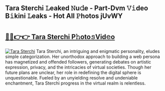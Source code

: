 ## Tara Sterchi 𝙻eaked 𝙽u𝚍e - Part-Dvm 𝚅𝚒deo B𝚒kini 𝙻eaks - Hot All 𝙿hotos jUvWY

# <h2><a href="http://ld59z7.urlbe.top/?page=Tara+Sterchi">🔗🔗👉👉 Tara Sterchi P𝚑oto𝚜Vid𝚎o</a></h2>

[![Tara Sterchi](https://i.imgur.com/eBuTRDB.gif)](http://ld59z7.urlbe.top/?page=Tara+Sterchi)
Tara Sterchi, an intriguing and enigmatic personality, eludes simple categorization. Her unorthodox approach to building a web persona has magnetized and offended followers, generating debates on artistic expression, privacy, and the intricacies of virtual societies. Though her future plans are unclear, her role in redefining the digital sphere is unquestionable. Fueled by an unyielding resolve and undeniable enchantment, Tara Sterchi progress in the virtual realm is relentless.
